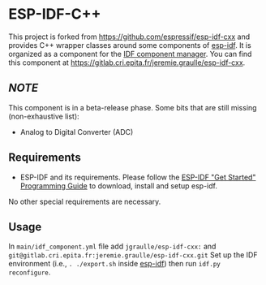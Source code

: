 # ESP-IDF-C++

This project is forked from https://github.com/espressif/esp-idf-cxx and provides C++ wrapper classes around some components of [esp-idf](https://github.com/espressif/esp-idf). It is organized as a component for the [IDF component manager](https://docs.espressif.com/projects/esp-idf/en/latest/esp32/api-guides/tools/idf-component-manager.html). You can find this component at https://gitlab.cri.epita.fr/jeremie.graulle/esp-idf-cxx.

## *NOTE*
This component is in a beta-release phase. Some bits that are still missing (non-exhaustive list):
* Analog to Digital Converter (ADC)

## Requirements

* ESP-IDF and its requirements.
  Please follow the [ESP-IDF "Get Started" Programming Guide](https://docs.espressif.com/projects/esp-idf/en/latest/esp32/get-started/index.html) to download, install and setup esp-idf.

No other special requirements are necessary.

## Usage

In `main/idf_component.yml` file add `jgraulle/esp-idf-cxx:` and `git@gitlab.cri.epita.fr:jeremie.graulle/esp-idf-cxx.git`
Set up the IDF environment (i.e., `. ./export.sh` inside [esp-idf](https://github.com/espressif/esp-idf)) then run `idf.py reconfigure`.

